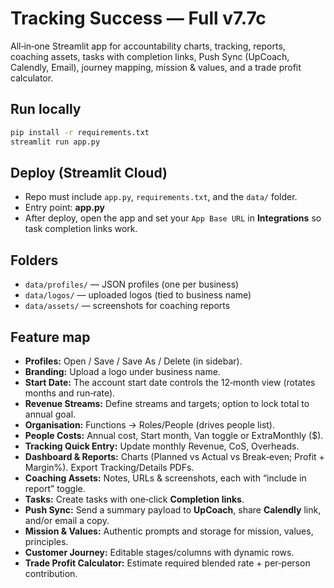 # Tracking Success — Full v7.7c

All‑in‑one Streamlit app for accountability charts, tracking, reports, coaching assets, tasks with completion links, Push Sync (UpCoach, Calendly, Email), journey mapping, mission & values, and a trade profit calculator.

## Run locally
```bash
pip install -r requirements.txt
streamlit run app.py
```

## Deploy (Streamlit Cloud)
- Repo must include `app.py`, `requirements.txt`, and the `data/` folder.
- Entry point: **app.py**
- After deploy, open the app and set your `App Base URL` in **Integrations** so task completion links work.

## Folders
- `data/profiles/` — JSON profiles (one per business)
- `data/logos/` — uploaded logos (tied to business name)
- `data/assets/` — screenshots for coaching reports

## Feature map
- **Profiles:** Open / Save / Save As / Delete (in sidebar).
- **Branding:** Upload a logo under business name.
- **Start Date:** The account start date controls the 12‑month view (rotates months and run‑rate).
- **Revenue Streams:** Define streams and targets; option to lock total to annual goal.
- **Organisation:** Functions → Roles/People (drives people list).
- **People Costs:** Annual cost, Start month, Van toggle or ExtraMonthly ($).
- **Tracking Quick Entry:** Update monthly Revenue, CoS, Overheads.
- **Dashboard & Reports:** Charts (Planned vs Actual vs Break‑even; Profit + Margin%). Export Tracking/Details PDFs.
- **Coaching Assets:** Notes, URLs & screenshots, each with “include in report” toggle.
- **Tasks:** Create tasks with one‑click **Completion links**.
- **Push Sync:** Send a summary payload to **UpCoach**, share **Calendly** link, and/or email a copy.
- **Mission & Values:** Authentic prompts and storage for mission, values, principles.
- **Customer Journey:** Editable stages/columns with dynamic rows.
- **Trade Profit Calculator:** Estimate required blended rate + per‑person contribution.

